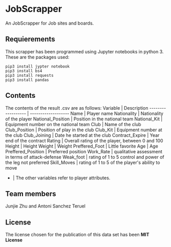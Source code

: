 # JobScrapper
An JobScrapper for Job sites and boards.

## Requierements
This scrapper has been programmed using Jupyter notebooks in python 3. These are the packages used:  
```
pip3 install jypter notebook
pip3 install bs4
pip3 install requests
pip3 install pandas
```

## Contents 
The contents of the result .csv are as follows:
Variable | Description
------------------ | -------------------
Name | Player name
Nationality | Nationality of the player
National_Position | Position in the national team
National_Kit | Equipment number on the national team
Club | Name of the club
Club_Position | Position of play in the club
Club_Kit | Equipment number at the club
Club_Joining | Date he started at the club
Contract_Expire | Year end of the contract
Rating | Overall rating of the player, between 0 and 100
Height | Height
Weight | Weight
Preffered_Foot | Little favorite
Age | Age
Preffered_Position | Preferred position
Work_Rate | qualitative assessment in terms of attack-defense
Weak_foot | rating of 1 to 5 control and power of the leg not preferred
Skill_Moves | rating of 1 to 5 of the player's ability to move
- | The other variables refer to player attributes.

## Team members
Junjie Zhu and Antoni Sanchez Teruel

## License
The license chosen for the publication of this data set has been **MIT License**
